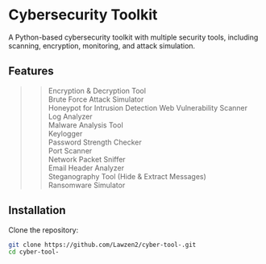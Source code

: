 # Cybersecurity Toolkit  

A Python-based cybersecurity toolkit with multiple security tools, including scanning, encryption, monitoring, and attack simulation.  

## Features  
>> Encryption & Decryption Tool  
>>  Brute Force Attack Simulator  
>>  Honeypot for Intrusion Detection
>>  Web Vulnerability Scanner  
>>  Log Analyzer  
>>  Malware Analysis Tool  
>> Keylogger  
>> Password Strength Checker  
>> Port Scanner  
>> Network Packet Sniffer  
>> Email Header Analyzer  
>> Steganography Tool (Hide & Extract Messages)  
>>  Ransomware Simulator  

## Installation  
Clone the repository:  
```bash
git clone https://github.com/Lawzen2/cyber-tool-.git
cd cyber-tool-
